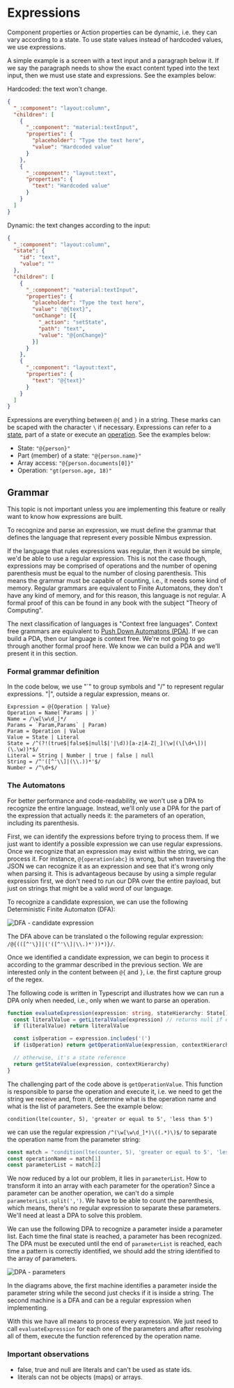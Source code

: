 # Expressions
Component properties or Action properties can be dynamic, i.e. they can vary according to a state. To use state values instead of hardcoded values,
we use expressions.

A simple example is a screen with a text input and a paragraph below it. If we say the paragraph needs to show the exact content typed into the
text input, then we must use state and expressions. See the examples below:

Hardcoded: the text won't change.
```json
{
  "_:component": "layout:column",
  "children": [
    {
      "_:component": "material:textInput",
      "properties": {
        "placeholder": "Type the text here",
        "value": "Hardcoded value"
      }
    },
    {
      "_:component": "layout:text",
      "properties": {
        "text": "Hardcoded value"
      }
    }
  ]
}
```

Dynamic: the text changes according to the input:
```json
{
  "_:component": "layout:column",
  "state": {
    "id": "text",
    "value": ""
  },
  "children": [
    {
      "_:component": "material:textInput",
      "properties": {
        "placeholder": "Type the text here",
        "value": "@{text}",
        "onChange": [{
          "_action": "setState",
          "path": "text",
          "value": "@{onChange}"
        }]
      }
    },
    {
      "_:component": "layout:text",
      "properties": {
        "text": "@{text}"
      }
    }
  ]
}
```

Expressions are everything between `@{` and `}` in a string. These marks can be scaped with the character `\` if necessary. Expressions can refer to
a [state](state.md), part of a state or execute an [operation](operation.md). See the examples below:

- State: `"@{person}"`
- Part (member) of a state: `"@{person.name}"`
- Array access: `"@{person.documents[0]}"`
- Operation: `"gt(person.age, 18)"`

## Grammar
This topic is not important unless you are implementing this feature or really want to know how expressions are built.

To recognize and parse an expression, we must define the grammar that defines the language that represent every possible Nimbus expression.

If the language that rules expressions was regular, then it would be simple, we'd be able to use a regular expression. This is not the case though,
expressions may be comprised of operations and the number of opening parenthesis must be equal to the number of closing parenthesis. This means the
grammar must be capable of counting, i.e., it needs some kind of memory. Regular grammars are equivalent to Finite Automatons, they don't have any
kind of memory, and for this reason, this language is not regular. A formal proof of this can be found in any book with the subject
"Theory of Computing".

The next classification of languages is "Context free languages". Context free grammars are equivalent to
[Push Down Automatons (PDA)](https://en.wikipedia.org/wiki/Pushdown_automaton). If we can build a PDA, then our language is context free. We're not
going to go through another formal proof here. We know we can build a PDA and we'll present it in this section.

### Formal grammar definition
In the code below, we use "`" to group symbols and "/" to represent regular expressions. "|", outside a regular expression, means or.

```
Expression = @{Operation | Value}
Operation = Name(`Params | )`
Name = /\w[\w\d_]*/
Params = `Param,Params` | Param)
Param = Operation | Value
Value = State | Literal
State = /^(?!(true$|false$|null$|'|\d))[a-z|A-Z|_](\w|(\[\d+\])|(\.\w))*$/
Literal = String | Number | true | false | null
String = /^'([^'\\]|(\\.))*'$/
Number = /^\d+$/
```

### The Automatons
For better performance and code-readability, we won't use a DPA to recognize the entire language. Instead, we'll only use a DPA for the part of the
expression that actually needs it: the parameters of an operation, including its parenthesis.

First, we can identify the expressions before trying to process them. If we just want to identify a possible expression we can use
regular expressions. Once we recognize that an expression may exist within the string, we can process it. For instance, `@{operation(abc}` is wrong,
but when traversing the JSON we can recognize it as an expression and see that it's wrong only when parsing it. This is advantageous because by using
a simple regular expression first, we don't need to run our DPA over the entire payload, but just on strings that might be a valid word of our
language.

To recognize a candidate expression, we can use the following Deterministic Finite Automaton (DFA):

![DFA - candidate expression](images/dfa.png)

The DFA above can be translated o the following regular expression: `/@{(([^'\}]|('([^'\\]|\\.)*'))*)}/`.

Once we identified a candidate expression, we can begin to process it according to the grammar described in the previous section. We are interested
only in the content between `@{` and `}`, i.e. the first capture group of the regex.

The following code is written in Typescript and illustrates how we can run a DPA only when needed, i.e., only when we want to parse an operation.

```typescript
function evaluateExpression(expression: string, stateHierarchy: State[]) {
  const literalValue = getLiteralValue(expression) // returns null if expression is not a literal
  if (literalValue) return literalValue

  const isOperation = expression.includes('(')
  if (isOperation) return getOperationValue(expression, contextHierarchy)

  // otherwise, it's a state reference
  return getStateValue(expression, contextHierarchy)
}
```

The challenging part of the code above is `getOperationValue`. This function is responsible to parse the operation and execute it, i.e. we need to get
the string we receive and, from it, determine what is the operation name and what is the list of parameters. See the example below:

`condition(lte(counter, 5), 'greater or equal to 5', 'less than 5')`

we can use the regular expression `/^(\w[\w\d_]*)\((.*)\)$/` to separate the operation name from the parameter string:

```typescript
const match = "condition(lte(counter, 5), 'greater or equal to 5', 'less than 5')".match(/^(\w[\w\d_]*)\((.*)\)$/)
const operationName = match[1]
const parameterList = match[2]
```

We now reduced by a lot our problem, it lies in `parameterList`. How to transform it into an array with each parameter for the operation? Since a
parameter can be another operation, we can't do a simple `parameterList.split(',')`. We have to be able to count the parenthesis, which means,
there's no regular expression to separate these parameters. We'll need at least a DPA to solve this problem.

We can use the following DPA to recognize a parameter inside a parameter list. Each time the final state is reached, a parameter has been recognized.
The DPA must be executed until the end of `parameterList` is reached, each time a pattern is correctly identified, we should add the string identified
to the array of parameters.

![DPA - parameters](images/dpa.png)

In the diagrams above, the first machine identifies a parameter inside the parameter string while the second just checks if it is inside a string.
The second machine is a DFA and can be a regular expression when implementing.

With this we have all means to process every expression. We just need to call `evaluateExpression` for each one of the parameters and after resolving
all of them, execute the function referenced by the operation name.

### Important observations

- false, true and null are literals and can't be used as state ids.
- literals can not be objects (maps) or arrays.
